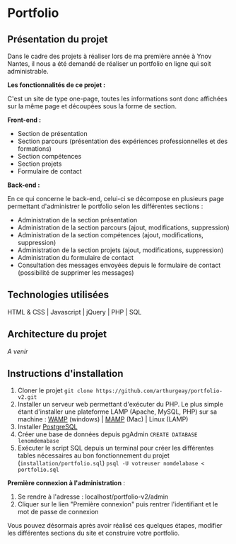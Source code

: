 # Portfolio

## Présentation du projet

Dans le cadre des projets à réaliser lors de ma première année à Ynov Nantes, il nous a été demandé de réaliser un portfolio en ligne qui soit administrable.

**Les fonctionnalités de ce projet :** 

C'est un site de type one-page, toutes les informations sont donc affichées sur la même page et découpées sous la forme de section.

 **Front-end :**

 - Section de présentation 
 - Section parcours (présentation des expériences professionnelles et des formations)
 - Section compétences
 - Section projets
 - Formulaire de contact

**Back-end :** 

En ce qui concerne le back-end, celui-ci se décompose en plusieurs page permettant d'administrer le portfolio selon les différentes sections :

 - Administration de la section présentation
 - Administration de la section parcours (ajout, modifications, suppression)
 - Administration de la section compétences (ajout, modifications, suppression)
 - Administration de la section projets (ajout, modifications, suppression)
 - Administration du formulaire de contact
 - Consultation des messages envoyées depuis le formulaire de contact (possibilité de supprimer les messages)


## Technologies utilisées

HTML & CSS | Javascript | jQuery | PHP | SQL 

## Architecture du projet

*A venir*


## Instructions d'installation

 1. Cloner le projet `git clone https://github.com/arthurgeay/portfolio-v2.git`
 2. Installer un serveur web permettant d'exécuter du PHP. Le plus simple étant d'installer une plateforme LAMP (Apache, MySQL, PHP) sur sa machine : [WAMP](https://www.clubic.com/telecharger-fiche27009-wampserver.html) (windows) | [MAMP](https://www.mamp.info/en/) (Mac) | Linux (LAMP)
 3. Installer [PostgreSQL](https://www.pgadmin.org/)
 4. Créer une base de données depuis pgAdmin `CREATE DATABASE lenomdemabase` 
 5. Exécuter le script SQL depuis un terminal pour créer les différentes tables nécessaires au bon fonctionnement du projet (`installation/portfolio.sql`) `psql -U votreuser nomdelabase < portfolio.sql`


**Première connexion à l'administration** :
 1. Se rendre à l'adresse : localhost/portfolio-v2/admin
 2. Cliquer sur le lien "Première connexion" puis rentrer l'identifiant et le mot de passe de connexion

Vous pouvez désormais  après avoir réalisé ces quelques étapes, modifier les différentes sections du site et construire votre portfolio.


